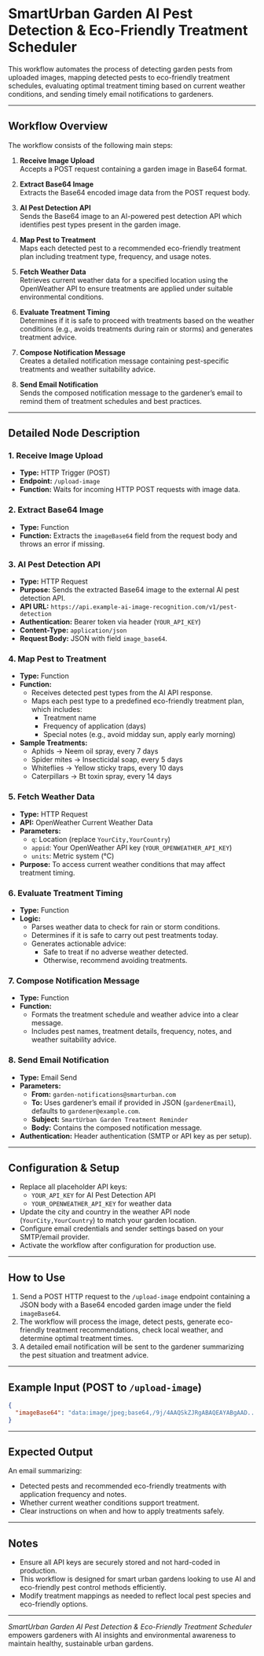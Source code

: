 # SmartUrban Garden AI Pest Detection & Eco-Friendly Treatment Scheduler

This workflow automates the process of detecting garden pests from uploaded images, mapping detected pests to eco-friendly treatment schedules, evaluating optimal treatment timing based on current weather conditions, and sending timely email notifications to gardeners.

---

## Workflow Overview

The workflow consists of the following main steps:

1. **Receive Image Upload**  
   Accepts a POST request containing a garden image in Base64 format.

2. **Extract Base64 Image**  
   Extracts the Base64 encoded image data from the POST request body.

3. **AI Pest Detection API**  
   Sends the Base64 image to an AI-powered pest detection API which identifies pest types present in the garden image.

4. **Map Pest to Treatment**  
   Maps each detected pest to a recommended eco-friendly treatment plan including treatment type, frequency, and usage notes.

5. **Fetch Weather Data**  
   Retrieves current weather data for a specified location using the OpenWeather API to ensure treatments are applied under suitable environmental conditions.

6. **Evaluate Treatment Timing**  
   Determines if it is safe to proceed with treatments based on the weather conditions (e.g., avoids treatments during rain or storms) and generates treatment advice.

7. **Compose Notification Message**  
   Creates a detailed notification message containing pest-specific treatments and weather suitability advice.

8. **Send Email Notification**  
   Sends the composed notification message to the gardener’s email to remind them of treatment schedules and best practices.

---

## Detailed Node Description

### 1. Receive Image Upload  
- **Type:** HTTP Trigger (POST)  
- **Endpoint:** `/upload-image`  
- **Function:** Waits for incoming HTTP POST requests with image data.

### 2. Extract Base64 Image  
- **Type:** Function  
- **Function:** Extracts the `imageBase64` field from the request body and throws an error if missing.

### 3. AI Pest Detection API  
- **Type:** HTTP Request  
- **Purpose:** Sends the extracted Base64 image to the external AI pest detection API.  
- **API URL:** `https://api.example-ai-image-recognition.com/v1/pest-detection`  
- **Authentication:** Bearer token via header (`YOUR_API_KEY`)  
- **Content-Type:** `application/json`  
- **Request Body:** JSON with field `image_base64`.

### 4. Map Pest to Treatment  
- **Type:** Function  
- **Function:**  
  - Receives detected pest types from the AI API response.  
  - Maps each pest type to a predefined eco-friendly treatment plan, which includes:  
    - Treatment name  
    - Frequency of application (days)  
    - Special notes (e.g., avoid midday sun, apply early morning)  
- **Sample Treatments:**  
  - Aphids → Neem oil spray, every 7 days  
  - Spider mites → Insecticidal soap, every 5 days  
  - Whiteflies → Yellow sticky traps, every 10 days  
  - Caterpillars → Bt toxin spray, every 14 days

### 5. Fetch Weather Data  
- **Type:** HTTP Request  
- **API:** OpenWeather Current Weather Data  
- **Parameters:**  
  - `q`: Location (replace `YourCity,YourCountry`)  
  - `appid`: Your OpenWeather API key (`YOUR_OPENWEATHER_API_KEY`)  
  - `units`: Metric system (°C)  
- **Purpose:** To access current weather conditions that may affect treatment timing.

### 6. Evaluate Treatment Timing  
- **Type:** Function  
- **Logic:**  
  - Parses weather data to check for rain or storm conditions.  
  - Determines if it is safe to carry out pest treatments today.  
  - Generates actionable advice:  
    - Safe to treat if no adverse weather detected.  
    - Otherwise, recommend avoiding treatments.

### 7. Compose Notification Message  
- **Type:** Function  
- **Function:**  
  - Formats the treatment schedule and weather advice into a clear message.  
  - Includes pest names, treatment details, frequency, notes, and weather suitability advice.

### 8. Send Email Notification  
- **Type:** Email Send  
- **Parameters:**  
  - **From:** `garden-notifications@smarturban.com`  
  - **To:** Uses gardener’s email if provided in JSON (`gardenerEmail`), defaults to `gardener@example.com`.  
  - **Subject:** `SmartUrban Garden Treatment Reminder`  
  - **Body:** Contains the composed notification message.  
- **Authentication:** Header authentication (SMTP or API key as per setup).

---

## Configuration & Setup

- Replace all placeholder API keys:  
  - `YOUR_API_KEY` for AI Pest Detection API  
  - `YOUR_OPENWEATHER_API_KEY` for weather data  
- Update the city and country in the weather API node (`YourCity,YourCountry`) to match your garden location.
- Configure email credentials and sender settings based on your SMTP/email provider.
- Activate the workflow after configuration for production use.

---

## How to Use

1. Send a POST HTTP request to the `/upload-image` endpoint containing a JSON body with a Base64 encoded garden image under the field `imageBase64`.
2. The workflow will process the image, detect pests, generate eco-friendly treatment recommendations, check local weather, and determine optimal treatment times.
3. A detailed email notification will be sent to the gardener summarizing the pest situation and treatment advice.

---

## Example Input (POST to `/upload-image`)

```json
{
  "imageBase64": "data:image/jpeg;base64,/9j/4AAQSkZJRgABAQEAYABgAAD..."
}
```

---

## Expected Output

An email summarizing:

- Detected pests and recommended eco-friendly treatments with application frequency and notes.
- Whether current weather conditions support treatment.
- Clear instructions on when and how to apply treatments safely.

---

## Notes

- Ensure all API keys are securely stored and not hard-coded in production.
- This workflow is designed for smart urban gardens looking to use AI and eco-friendly pest control methods efficiently.
- Modify treatment mappings as needed to reflect local pest species and eco-friendly options.

---

*SmartUrban Garden AI Pest Detection & Eco-Friendly Treatment Scheduler* empowers gardeners with AI insights and environmental awareness to maintain healthy, sustainable urban gardens.